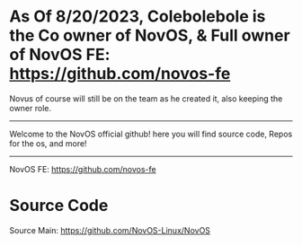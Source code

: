 # As Of 8/20/2023, Colebolebole is the Co owner of NovOS, & Full owner of NovOS FE: https://github.com/novos-fe

Novus of course will still be on the team as he created it, also keeping the owner role.


---

Welcome to the NovOS official github! here you will find source code, Repos for the os, and more!

---

NovOS FE: https://github.com/novos-fe

# Source Code
Source Main: https://github.com/NovOS-Linux/NovOS
